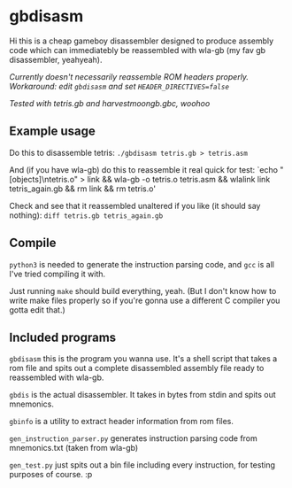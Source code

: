 # gbdisasm

Hi this is a cheap gameboy disassembler designed to produce assembly code which can immediatebly be reassembled with wla-gb (my fav gb disassembler, yeahyeah).

_Currently doesn't necessarily reassemble ROM headers properly. Workaround: edit `gbdisasm` and set `HEADER_DIRECTIVES=false`_

_Tested with tetris.gb and harvestmoongb.gbc, woohoo_

## Example usage

Do this to disassemble tetris:
`./gbdisasm tetris.gb > tetris.asm`

And (if you have wla-gb) do this to reassemble it real quick for test:
`echo "[objects]\ntetris.o" > link && wla-gb -o tetris.o tetris.asm && wlalink link tetris_again.gb && rm link && rm tetris.o'

Check and see that it reassembled unaltered if you like (it should say nothing):
`diff tetris.gb tetris_again.gb`

## Compile

`python3` is needed to generate the instruction parsing code, and `gcc` is all I've tried compiling it with.

Just running `make` should build everything, yeah. (But I don't know how to write make files properly so if you're gonna use a different C compiler you gotta edit that.)

## Included programs

`gbdisasm` this is the program you wanna use. It's a shell script that takes a rom file and spits out a complete disassembled assembly file ready to reassembled with wla-gb.

`gbdis` is the actual disassembler. It takes in bytes from stdin and spits out mnemonics.

`gbinfo` is a utility to extract header information from rom files.

`gen_instruction_parser.py` generates instruction parsing code from mnemonics.txt (taken from wla-gb)

`gen_test.py` just spits out a bin file including every instruction, for testing purposes of course. :p
